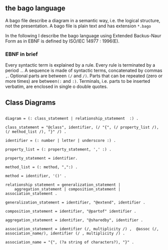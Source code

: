 ## the bago language

A bago file describe a diagram in a semantic way, i.e. the logical structure,
not the presentation. A bago file is plain text and has extension `*.bago`

In the following I describe the bago language using Extended Backus-Naur Form
as in EBNF is defined by ISO/IEC 14977 : 1996(E).

### EBNF in brief

Every syntactic term is explained by a rule. Every rule is terminated by a
period `.`. A sequence is made of syntactic terms, concatenated by commas `,`.
Optional parts are between `(/` and `/)`. Parts that can
be repeated (zero or more times) are between`(:` and `:)`. Terminals, i.e.
parts to be inserted verbatim, are enclosed in single o double quotes.


## Class Diagrams

~~~

diagram = (: class_statement | relationship_statement  :) .

class_statement = "@class", identifier, (/ "{", (/ property_list /), (/ method_list /), "}" /) .

identifier = (: number | letter | underscore :) .

property_list = (: property_statement, ',' :) .

property_statement = identifier.

method_list = (: method, ",":) .

method = identifier, '()' .

relationship statement = generalization_statement |
    aggregation_statement | composition_statement |  association_statement .

generalization_statement = identifier, "@extend", identifier .

composition_statement = identifier, "@partof" identifier .

aggregation_statement = identifier, "@sharedby", identifier .

association_statement = identifier (/, multiplicity /) ,  @assoc (/, association_name/), identifier (/ , multiplicity /) .

association_name = "{", (?a string of characters?), "}" .

~~~

